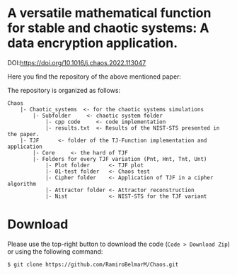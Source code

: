 # A versatile mathematical function for stable and chaotic systems: A data encryption application.
DOI:https://doi.org/10.1016/j.chaos.2022.113047

Here you find the repository of the above mentioned paper:

The repository is organized as follows:

```terminal
Chaos
    |- Chaotic_systems  <- for the chaotic systems simulations
        |- Subfolder     <- chaotic system folder 
            |- cpp code     <- code implementation
            |- results.txt  <- Results of the NIST-STS presented in  the paper.
    |- TJF      <- folder of the TJ-Function implementation and application
        |- Core     <- the hard of TJF
        |- Folders for every TJF variation (Pnt, Hnt, Tnt, Unt)
            |- Plot folder      <- TJF plot
            |- 01-test folder   <- Chaos test 
            |- Cipher folder    <- Application of TJF in a cipher algorithm 
            |- Attractor folder <- Attractor reconstruction
            |- Nist             <- NIST-STS for the TJF variant
```

# Download
Please use the top-right button to download the code (``` Code > Download Zip ```) or using the following command:
```terminal
$ git clone https://github.com/RamiroBelmarM/Chaos.git
```
